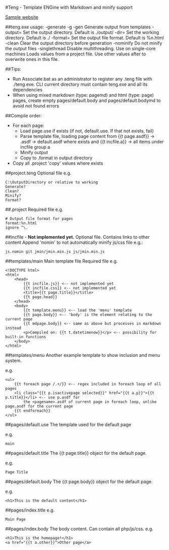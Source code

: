 #Teng - Template ENGine with Markdown and minify support

[Sample website](https://servc.eu/p/teng-sample/index.html)

##teng.exe usage:
	-generate -g -gen    Generate output from templates
    -output=<value>      Set the output directory. Default is ./output/
    -dir=<value>         Set the working directory. Default is ./
    -format=<value>      Set the output file format. Default is %n.html
    -clean               Clear the output directory before generation
    -nominify            Do not minify the output files
    -singlethread        Disable multithreading. Use on single-core machines
    <filename>           Loads values from a project file. Use other values after to overwrite ones in this file.

##Tips:
*	Run Associate.bat as an administrator to register any .teng file with ./teng.exe. CLI current directory must 
	contain teng.exe and all its dependencies
*   When using mixed markdown (type: pagemd) and html (type: page) pages, create empty pages/default.body and 
    pages/default.bodymd to avoid not found errors


##Compile order:
*	For each page:
	*	Load page.use if exists (if not, default.use. If that not exists, fail)
	*	Parse template file, loading page content from {{t page.asdf}} -> <pagename>.asdf -> default.asdf where exists
			and {{t incfile.a}} -> all items under incfile group a
	*	Minify output
	*	Copy to <pagename>.format in output directory
*	Copy all .project 'copy' values where exists

##project.teng
Optional file
e.g.

	C:\OutputDirectory or relative to working
	Generate?
	Clean?
	Minify?
	Format?

##.project
Required file
e.g.

	# Output file format for pages
	format:%n.html
	ignore ^\.

##incfile - **Not implemented yet.**
Optional file.
Contains links to other content
Append 'nomin' to not automatically minify js/css file
e.g.:

	js.nomin git jmin/jmin.min.js js/jmin.min.js

##templates/main
Main template file
Required file
e.g.

	<!DOCTYPE html>
	<html>
		<head>
			{{t incfile.js}} <-- not implemented yet
			{{t incfile.css}} <-- not implemented yet
			<title>{{t page.title}}</title>
			{{t page.head}}
		</head>
		<body>
			{{t template.menu}} <-- load the 'menu' template
			{{t page.body}} <-- 'body' is the element relating to the current page
			{{t mdpage.body}} <-- same as above but processes in markdown instead
			<p>Compiled on: {{t t.datetimenow}}</p> <-- possibility for built-in functions
		</body>
	</html>

##templates/menu
Another example template to show inclusion and menu system.

e.g.

	<ul>
		{{t foreach page /.+/}} <-- regex included in foreach loop of all pages
		<li class="{{t p.isactivepage selected}}" href="{{t a.p}}">{{t p.title}}</li> <-- use p.asdf for 
			the <pagename>.asdf of current page in foreach loop, unlike page.asdf for the current page
		{{t endforeach}}
	</ul>

##pages/default.use
The template used for the default page

e.g.

	main

##pages/default.title
The {{t page.title}} object for the default page.

e.g.

	Page Title

##pages/default.body
The {{t page.body}} object for the default page.

e.g.

	<h1>This is the default content</h1>

##pages/index.title
e.g.

	Main Page

##pages/index.body
The body content. Can contain all php/js/css.
e.g.

	<h1>This is the homepage!</h1>
	<a href="{{t a.other}}">Other page</a>